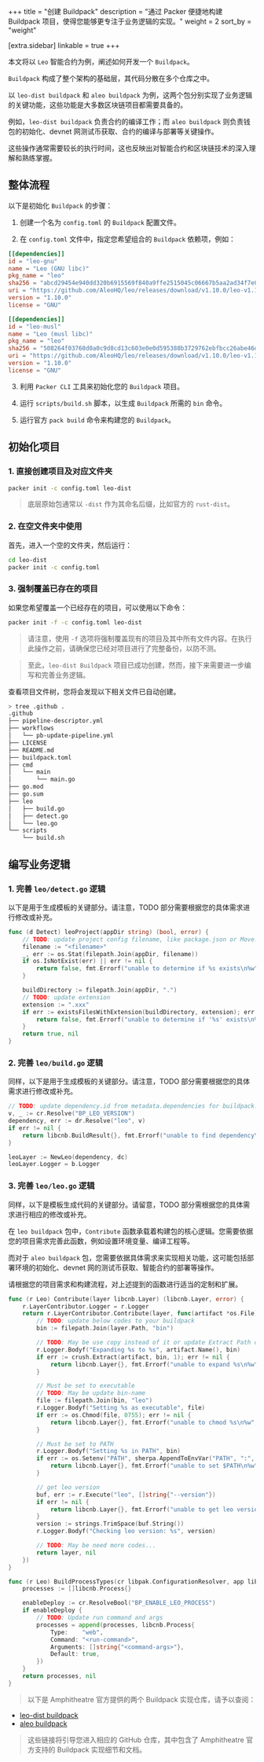 +++
title = "创建 Buildpack"
description = "通过 Packer 便捷地构建 Buildpack 项目，使得您能够更专注于业务逻辑的实现。"
weight = 2
sort_by = "weight"

[extra.sidebar]
linkable = true
+++

本文将以 `Leo` 智能合约为例，阐述如何开发一个 `Buildpack`。

`Buildpack` 构成了整个架构的基础层，其代码分散在多个仓库之中。

以 `leo-dist buildpack` 和 `aleo buildpack` 为例，这两个包分别实现了业务逻辑的关键功能，这些功能是大多数区块链项目都需要具备的。

例如，`leo-dist buildpack` 负责合约的编译工作；而 `aleo buildpack` 则负责钱包的初始化、devnet 网测试币获取、合约的编译与部署等关键操作。

这些操作通常需要较长的执行时间，这也反映出对智能合约和区块链技术的深入理解和熟练掌握。

## 整体流程

以下是初始化 `Buildpack` 的步骤：

1. 创建一个名为 `config.toml` 的 `Buildpack` 配置文件。

2. 在 `config.toml` 文件中，指定您希望组合的 `Buildpack` 依赖项，例如：

```toml
[[dependencies]]
id = "leo-gnu"
name = "Leo (GNU libc)"
pkg_name = "leo"
sha256 = "abcd29454e940dd320b6915569f840a9ffe2515045c06667b5aa2ad34f7e0320"
uri = "https://github.com/AleoHQ/leo/releases/download/v1.10.0/leo-v1.10.0-x86_64-unknown-linux-gnu.zip"
version = "1.10.0"
license = "GNU"

[[dependencies]]
id = "leo-musl"
name = "Leo (musl libc)"
pkg_name = "leo"
sha256 = "508264f03760d0a0c9d8cd13c603e0e0d595388b3729762ebfbcc26abe46d667"
uri = "https://github.com/AleoHQ/leo/releases/download/v1.10.0/leo-v1.10.0-x86_64-unknown-linux-musl.zip"
version = "1.10.0"
license = "GNU"
```

3. 利用 `Packer CLI` 工具来初始化您的 `Buildpack` 项目。

4. 运行 `scripts/build.sh` 脚本，以生成 `Buildpack` 所需的 `bin` 命令。

5. 运行官方 `pack build` 命令来构建您的 `Buildpack`。

## 初始化项目

### 1. 直接创建项目及对应文件夹

```bash
packer init -c config.toml leo-dist
```

> 底层原始包通常以 `-dist` 作为其命名后缀，比如官方的 `rust-dist`。

### 2. 在空文件夹中使用

首先，进入一个空的文件夹，然后运行：

```bash
cd leo-dist
packer init -c config.toml
```

### 3. 强制覆盖已存在的项目

如果您希望覆盖一个已经存在的项目，可以使用以下命令：

```bash
packer init -f -c config.toml leo-dist
```

> 请注意，使用 `-f` 选项将强制覆盖现有的项目及其中所有文件内容。在执行此操作之前，请确保您已经对项目进行了完整备份，以防不测。

> 至此，`leo-dist Buildpack` 项目已成功创建，然而，接下来需要进一步编写和完善业务逻辑。

查看项目文件树，您将会发现以下相关文件已自动创建。

```bash
> tree .github .
.github
├── pipeline-descriptor.yml
├── workflows
│   └── pb-update-pipeline.yml
├── LICENSE
├── README.md
├── buildpack.toml
├── cmd
│   └── main
│       └── main.go
├── go.mod
├── go.sum
├── leo
│   ├── build.go
│   ├── detect.go
│   └── leo.go
└── scripts
    └── build.sh
```

## 编写业务逻辑

### 1. 完善 `leo/detect.go` 逻辑

以下是用于生成模板的关键部分。请注意，TODO 部分需要根据您的具体需求进行修改或补充。

```go
func (d Detect) leoProject(appDir string) (bool, error) {
	// TODO: update project config filename, like package.json or Move.toml
	filename := "<filename>"
	_, err := os.Stat(filepath.Join(appDir, filename))
	if os.IsNotExist(err) || err != nil {
		return false, fmt.Errorf("unable to determine if %s exists\n%w", filename, err)
	}

	buildDirectory := filepath.Join(appDir, ".")
	// TODO: update extension
	extension := ".xxx"
	if err := existsFilesWithExtension(buildDirectory, extension); err != nil {
		return false, fmt.Errorf("unable to determine if '%s' exists\n%w", extension, err)
	}
	return true, nil
}
```

### 2. 完善 `leo/build.go` 逻辑

同样，以下是用于生成模板的关键部分。请注意，TODO 部分需要根据您的具体需求进行修改或补充。

```go
// TODO: update dependency.id from metadata.dependencies for buildpack.toml
v, _ := cr.Resolve("BP_LEO_VERSION")
dependency, err := dr.Resolve("leo", v)
if err != nil {
    return libcnb.BuildResult{}, fmt.Errorf("unable to find dependency\n%w", err)
}

leoLayer := NewLeo(dependency, dc)
leoLayer.Logger = b.Logger
```

### 3. 完善 `leo/leo.go` 逻辑

同样，以下是模板生成代码的关键部分。请留意，TODO 部分需根据您的具体需求进行相应的修改或补充。

在 `leo buildpack` 包中，`Contribute` 函数承载着构建包的核心逻辑。您需要依据您的项目需求完善此函数，例如设置环境变量、编译工程等。

而对于 `aleo buildpack` 包，您需要依据具体需求来实现相关功能，这可能包括部署环境的初始化、devnet 网的测试币获取、智能合约的部署等操作。

请根据您的项目需求和构建流程，对上述提到的函数进行适当的定制和扩展。

```go
func (r Leo) Contribute(layer libcnb.Layer) (libcnb.Layer, error) {
	r.LayerContributor.Logger = r.Logger
	return r.LayerContributor.Contribute(layer, func(artifact *os.File) (libcnb.Layer, error) {
		// TODO: update below codes to your buildpack
		bin := filepath.Join(layer.Path, "bin")

		// TODO: May be use copy instead of it or update Extract Path or stripComponents=1
		r.Logger.Bodyf("Expanding %s to %s", artifact.Name(), bin)
		if err := crush.Extract(artifact, bin, 1); err != nil {
			return libcnb.Layer{}, fmt.Errorf("unable to expand %s\n%w", artifact.Name(), err)
		}

		// Must be set to executable
		// TODO: May be update bin-name
		file := filepath.Join(bin, "leo")
		r.Logger.Bodyf("Setting %s as executable", file)
		if err := os.Chmod(file, 0755); err != nil {
			return libcnb.Layer{}, fmt.Errorf("unable to chmod %s\n%w", file, err)
		}

		// Must be set to PATH
		r.Logger.Bodyf("Setting %s in PATH", bin)
		if err := os.Setenv("PATH", sherpa.AppendToEnvVar("PATH", ":", bin)); err != nil {
			return libcnb.Layer{}, fmt.Errorf("unable to set $PATH\n%w", err)
		}

		// get leo version
		buf, err := r.Execute("leo", []string{"--version"})
		if err != nil {
			return libcnb.Layer{}, fmt.Errorf("unable to get leo version\n%w", err)
		}
		version := strings.TrimSpace(buf.String())
		r.Logger.Bodyf("Checking leo version: %s", version)

		// TODO: May be need more codes...
		return layer, nil
	})
}

func (r Leo) BuildProcessTypes(cr libpak.ConfigurationResolver, app libcnb.Application) ([]libcnb.Process, error) {
	processes := []libcnb.Process{}

	enableDeploy := cr.ResolveBool("BP_ENABLE_LEO_PROCESS")
	if enableDeploy {
		// TODO: Update run command and args
		processes = append(processes, libcnb.Process{
			Type:    "web",
			Command: "<run-command>",
			Arguments: []string{"<command-args>"},
			Default: true,
		})
	}
	return processes, nil
}
```

> 以下是 Amphitheatre 官方提供的两个 Buildpack 实现仓库，请予以查阅：

* [leo-dist buildpack](https://github.com/amp-buildpacks/leo-dist/tree/main/leo)
* [aleo buildpack](https://github.com/amp-buildpacks/aleo/tree/main/aleo)

> 这些链接将引导您进入相应的 GitHub 仓库，其中包含了 Amphitheatre 官方支持的 Buildpack 实现细节和文档。

